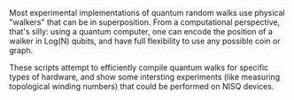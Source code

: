 Most experimental implementations of quantum random walks use physical "walkers" that can be in superposition. From a computational perspective, that's silly: using a quantum computer, one can encode the position of a walker in Log(N) qubits, and have full flexibility to use any possible coin or graph. 

These scripts attempt to efficiently compile quantum walks for specific types of hardware, and show some intersting experiments (like measuring topological winding numbers) that could be performed on NISQ devices. 
